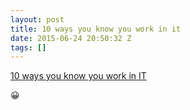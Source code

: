 ```yaml
---
layout: post
title: 10 ways you know you work in it
date: 2015-06-24 20:50:32 Z
tags: []
---
```

[10 ways you know you work in IT](http://www.think-progress.com/uk/en/it-insider/work-in-it/)

😀
